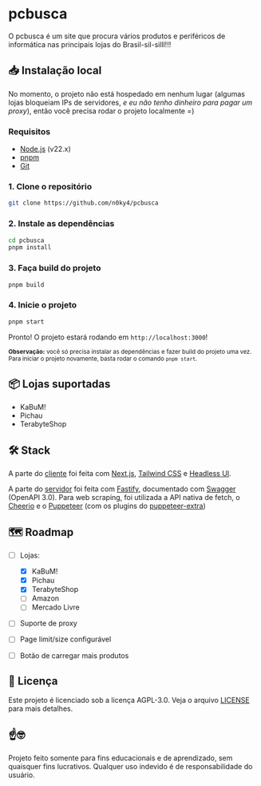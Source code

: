 # pcbusca

O pcbusca é um site que procura vários produtos e periféricos de informática nas principais lojas do Brasil-sil-silll!!!

## 📥 Instalação local

No momento, o projeto não está hospedado em nenhum lugar (algumas lojas bloqueiam IPs de servidores, _e eu não tenho dinheiro para pagar um proxy_), então você precisa rodar o projeto localmente =)

### Requisitos

-   [Node.js](https://nodejs.org/en/) (v22.x)
-   [pnpm](https://pnpm.io/)
-   [Git](https://git-scm.com/)

### 1. Clone o repositório

```bash
git clone https://github.com/n0ky4/pcbusca
```

### 2. Instale as dependências

```bash
cd pcbusca
pnpm install
```

### 3. Faça build do projeto

```bash
pnpm build
```

### 4. Inicie o projeto

```bash
pnpm start
```

Pronto! O projeto estará rodando em `http://localhost:3000`!

<small>**Observação:** você só precisa instalar as dependências e fazer build do projeto uma vez. Para iniciar o projeto novamente, basta rodar o comando `pnpm start`.</small>

## 📦 Lojas suportadas

-   KaBuM!
-   Pichau
-   TerabyteShop

## 🛠️ Stack

A parte do [cliente](client) foi feita com [Next.js](https://nextjs.org/), [Tailwind CSS](https://tailwindcss.com/) e [Headless UI](https://headlessui.dev/).

A parte do [servidor](server) foi feita com [Fastify](https://www.fastify.io/), documentado com [Swagger](https://swagger.io/) (OpenAPI 3.0). Para web scraping, foi utilizada a API nativa de fetch, o [Cheerio](https://cheerio.js.org/) e o [Puppeteer](https://pptr.dev/) (com os plugins do [puppeteer-extra](https://github.com/berstend/puppeteer-extra))

## 🗺️ Roadmap

-   [ ] Lojas:

    -   [x] KaBuM!
    -   [x] Pichau
    -   [x] TerabyteShop
    -   [ ] Amazon
    -   [ ] Mercado Livre

-   [ ] Suporte de proxy

-   [ ] Page limit/size configurável

-   [ ] Botão de carregar mais produtos

## 📜 Licença

Este projeto é licenciado sob a licença AGPL-3.0. Veja o arquivo [LICENSE](LICENSE) para mais detalhes.

## ☝🤓

Projeto feito somente para fins educacionais e de aprendizado, sem quaisquer fins lucrativos. Qualquer uso indevido é de responsabilidade do usuário.
